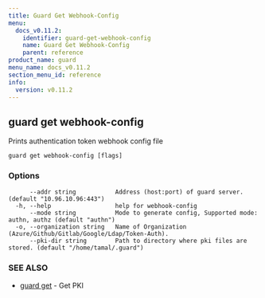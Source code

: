 ```yaml
---
title: Guard Get Webhook-Config
menu:
  docs_v0.11.2:
    identifier: guard-get-webhook-config
    name: Guard Get Webhook-Config
    parent: reference
product_name: guard
menu_name: docs_v0.11.2
section_menu_id: reference
info:
  version: v0.11.2
---
```


## guard get webhook-config

Prints authentication token webhook config file

```
guard get webhook-config [flags]
```

### Options

```
      --addr string           Address (host:port) of guard server. (default "10.96.10.96:443")
  -h, --help                  help for webhook-config
      --mode string           Mode to generate config, Supported mode: authn, authz (default "authn")
  -o, --organization string   Name of Organization (Azure/Github/Gitlab/Google/Ldap/Token-Auth).
      --pki-dir string        Path to directory where pki files are stored. (default "/home/tamal/.guard")
```

### SEE ALSO

* [guard get](/docs/v0.11.2/reference/guard_get)	 - Get PKI

